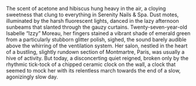 The scent of acetone and hibiscus hung heavy in the air, a cloying sweetness that clung to everything in Serenity Nails & Spa.  Dust motes, illuminated by the harsh fluorescent lights, danced in the lazy afternoon sunbeams that slanted through the gauzy curtains.  Twenty-seven-year-old  Isabelle “Izzy” Moreau, her fingers stained a vibrant shade of emerald green from a particularly stubborn glitter polish, sighed, the sound barely audible above the whirring of the ventilation system.  Her salon, nestled in the heart of a bustling, slightly rundown section of Montmartre, Paris, was usually a hive of activity.  But today, a disconcerting quiet reigned, broken only by the rhythmic tick-tock of a chipped ceramic clock on the wall, a clock that seemed to mock her with its relentless march towards the end of a slow, agonizingly slow day.
